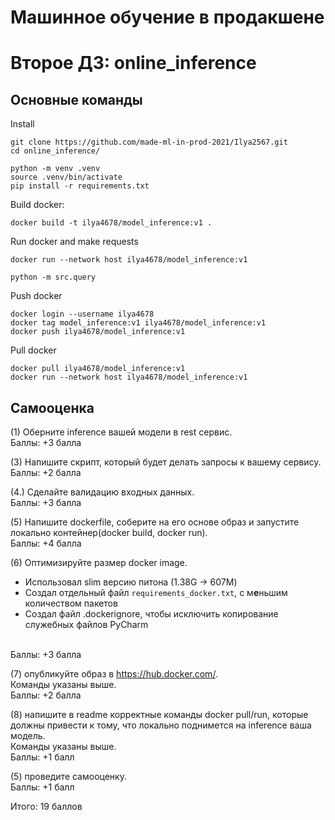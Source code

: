 # Машинное обучение в продакшене
# Второе ДЗ: online_inference

## Основные команды

Install
~~~
git clone https://github.com/made-ml-in-prod-2021/Ilya2567.git
cd online_inference/

python -m venv .venv
source .venv/bin/activate
pip install -r requirements.txt
~~~

Build docker:
~~~
docker build -t ilya4678/model_inference:v1 .
~~~

Run docker and make requests  
~~~
docker run --network host ilya4678/model_inference:v1

python -m src.query
~~~

Push docker
~~~
docker login --username ilya4678
docker tag model_inference:v1 ilya4678/model_inference:v1
docker push ilya4678/model_inference:v1
~~~

Pull docker
~~~
docker pull ilya4678/model_inference:v1
docker run --network host ilya4678/model_inference:v1
~~~

## Самооценка

(1) Оберните inference вашей модели в rest сервис.
<br>Баллы: +3 балла

(3) Напишите скрипт, который будет делать запросы к вашему сервису.
<br>Баллы: +2 балла

(4.) Сделайте валидацию входных данных.
<br>Баллы: +3 балла

(5) Напишите dockerfile, соберите на его основе образ и запустите локально контейнер(docker build, docker run).
<br>Баллы: +4 балла

(6) Оптимизируйте размер docker image.
- Использовал slim версию питона (1.38G -> 607M)
- Создал отдельный файл `requirements_docker.txt`, с м**е**ньшим количеством пакетов 
- Создал файл .dockerignore, чтобы исключить копирование служебных файлов PyCharm

<br>Баллы: +3 балла

(7) опубликуйте образ в https://hub.docker.com/.
<br>Команды указаны выше.
<br>Баллы: +2 балла

(8) напишите в readme корректные команды docker pull/run, которые должны привести к тому, что локально поднимется на inference ваша модель.
<br>Команды указаны выше.
<br>Баллы: +1 балл

(5) проведите самооценку.
<br>Баллы: +1 балл

Итого: 19 баллов